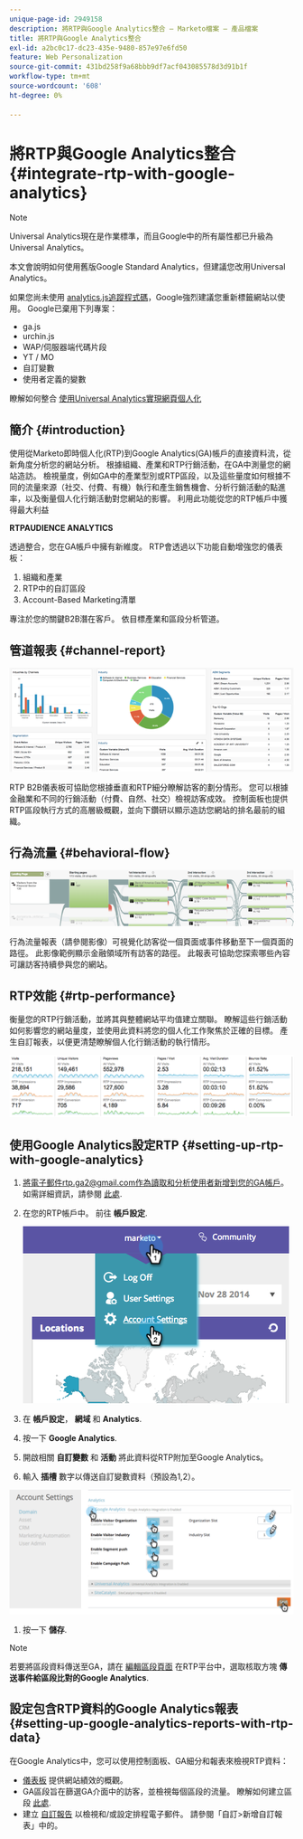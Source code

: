 ```yaml
---
unique-page-id: 2949158
description: 將RTP與Google Analytics整合 — Marketo檔案 — 產品檔案
title: 將RTP與Google Analytics整合
exl-id: a2bc0c17-dc23-435e-9480-857e97e6fd50
feature: Web Personalization
source-git-commit: 431bd258f9a68bbb9df7acf043085578d3d91b1f
workflow-type: tm+mt
source-wordcount: '608'
ht-degree: 0%

---
```


# 將RTP與Google Analytics整合 {#integrate-rtp-with-google-analytics}

>[!NOTE]
>
>Universal Analytics現在是作業標準，而且Google中的所有屬性都已升級為Universal Analytics。
>
>本文會說明如何使用舊版Google Standard Analytics，但建議您改用Universal Analytics。
>
>如果您尚未使用 [analytics.js追蹤程式碼](https://developers.google.com/analytics/devguides/collection/analyticsjs/)，Google強烈建議您重新標籤網站以使用。 Google已棄用下列專案：
>
>* ga.js
>* urchin.js
>* WAP/伺服器端代碼片段
>* YT / MO
>* 自訂變數
>* 使用者定義的變數
>
>瞭解如何整合 [使用Universal Analytics實現網頁個人化](/help/marketo/product-docs/web-personalization/reporting-for-web-personalization/web-analytics-integrations/integrate-rtp-with-google-universal-analytics.md)

## 簡介 {#introduction}

使用從Marketo即時個人化(RTP)到Google Analytics(GA)帳戶的直接資料流，從新角度分析您的網站分析。 根據組織、產業和RTP行銷活動，在GA中測量您的網站造訪。 檢視量度，例如GA中的產業型別或RTP區段，以及這些量度如何根據不同的流量來源（社交、付費、有機）執行和產生銷售機會、分析行銷活動的點進率，以及衡量個人化行銷活動對您網站的影響。 利用此功能從您的RTP帳戶中獲得最大利益

**RTPAUDIENCE ANALYTICS**

透過整合，您在GA帳戶中擁有新維度。 RTP會透過以下功能自動增強您的儀表板：

1. 組織和產業
1. RTP中的自訂區段
1. Account-Based Marketing清單

專注於您的關鍵B2B潛在客戶。 依目標產業和區段分析管道。

## 管道報表 {#channel-report}

![](assets/image2014-11-28-16-3a39-3a28.png)

RTP B2B儀表板可協助您根據垂直和RTP細分瞭解訪客的劃分情形。 您可以根據金融業和不同的行銷活動（付費、自然、社交）檢視訪客成效。 控制面板也提供RTP區段執行方式的高層級概觀，並向下鑽研以顯示造訪您網站的排名最前的組織。

## 行為流量 {#behavioral-flow}

![](assets/image2014-11-28-16-3a40-3a43.png)

行為流量報表（請參閱影像）可視覺化訪客從一個頁面或事件移動至下一個頁面的路徑。 此影像範例顯示金融領域所有訪客的路徑。 此報表可協助您探索哪些內容可讓訪客持續參與您的網站。

## RTP效能 {#rtp-performance}

衡量您的RTP行銷活動，並將其與整體網站平均值建立關聯。 瞭解這些行銷活動如何影響您的網站量度，並使用此資料將您的個人化工作聚焦於正確的目標。 產生自訂報表，以便更清楚瞭解個人化行銷活動的執行情形。

![](assets/image2014-11-28-16-3a47-3a0.png)

## 使用Google Analytics設定RTP {#setting-up-rtp-with-google-analytics}

1. 將電子郵件rtp.ga2@gmail.com作為讀取和分析使用者新增到您的GA帳戶。 如需詳細資訊，請參閱 [此處](https://support.google.com/analytics/answer/2884495?hl=en).

1. 在您的RTP帳戶中。 前往 **帳戶設定**.

   ![](assets/image2014-11-28-16-3a54-3a40.png)

1. 在 **帳戶設定**， **網域** 和 **Analytics**.

1. 按一下 **Google Analytics**.

1. 開啟相關 **自訂變數** 和 **活動** 將此資料從RTP附加至Google Analytics。

1. 輸入 **插槽** 數字以傳送自訂變數資料（預設為1,2）。

![](assets/image2014-11-28-17-3a0-3a17.png)

1. 按一下 **儲存**.

>[!NOTE]
>
>若要將區段資料傳送至GA，請在 [編輯區段頁面](/help/marketo/product-docs/web-personalization/using-web-segments/create-a-basic-web-segment.md) 在RTP平台中，選取核取方塊 **傳送事件給區段比對的Google Analytics**.

## 設定包含RTP資料的Google Analytics報表 {#setting-up-google-analytics-reports-with-rtp-data}

在Google Analytics中，您可以使用控制面板、GA細分和報表來檢視RTP資料：

* [儀表板](https://support.google.com/analytics/answer/1068216?hl=en) 提供網站績效的概觀。
* GA區段旨在篩選GA介面中的訪客，並檢視每個區段的流量。 瞭解如何建立區段 [此處](https://support.google.com/analytics/answer/3124493?hl=en).
* 建立 [自訂報告](https://support.google.com/analytics/answer/1033013?hl=en) 以檢視和/或設定排程電子郵件。 請參閱「自訂>新增自訂報表」中的。
